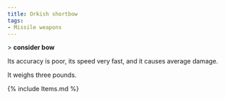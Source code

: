 ```yaml
---
title: Orkish shortbow
tags:
- Missile weapons
---
```


\> **consider bow**

Its accuracy is poor, its speed very fast, and it causes average damage.

It weighs three pounds.

{% include Items.md %}
